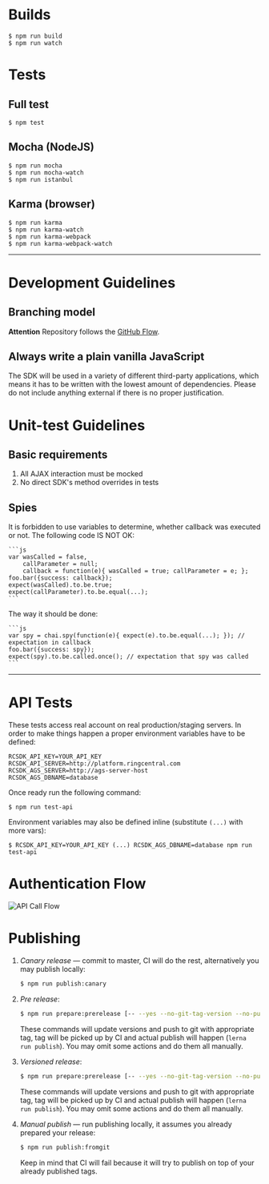 # Builds

```
$ npm run build
$ npm run watch
```

# Tests

## Full test

```
$ npm test
```

## Mocha (NodeJS)

```
$ npm run mocha
$ npm run mocha-watch
$ npm run istanbul
```

## Karma (browser)

```
$ npm run karma
$ npm run karma-watch
$ npm run karma-webpack
$ npm run karma-webpack-watch
```

***

# Development Guidelines

## Branching model

**Attention** Repository follows the [GitHub Flow](https://guides.github.com/introduction/flow/).

## Always write a plain vanilla JavaScript

The SDK will be used in a variety of different third-party applications, which means it has to be written with the
lowest amount of dependencies. Please do not include anything external if there is no proper justification.

# Unit-test Guidelines

## Basic requirements

1. All AJAX interaction must be mocked
2. No direct SDK's method overrides in tests

## Spies

It is forbidden to use variables to determine, whether callback was executed or not. The following code IS NOT OK:

    ```js
    var wasCalled = false,
        callParameter = null;
        callback = function(e){ wasCalled = true; callParameter = e; };
    foo.bar({success: callback});
    expect(wasCalled).to.be.true;
    expect(callParameter).to.be.equal(...);
    ```

The way it should be done:

    ```js
    var spy = chai.spy(function(e){ expect(e).to.be.equal(...); }); // expectation in callback
    foo.bar({success: spy});
    expect(spy).to.be.called.once(); // expectation that spy was called
    ```

***

# API Tests 

These tests access real account on real production/staging servers. In order to make things happen a proper environment
variables have to be defined:

```
RCSDK_API_KEY=YOUR_API_KEY
RCSDK_API_SERVER=http://platform.ringcentral.com
RCSDK_AGS_SERVER=http://ags-server-host
RCSDK_AGS_DBNAME=database
```

Once ready run the following command:

```
$ npm run test-api
```

Environment variables may also be defined inline (substitute `(...)` with more vars):

```
$ RCSDK_API_KEY=YOUR_API_KEY (...) RCSDK_AGS_DBNAME=database npm run test-api
```

# Authentication Flow

![API Call Flow](http://habrastorage.org/files/308/78c/4d9/30878c4d9ee94a9d96fdefcaee5779ae.png)

# Publishing

1. *Canary release* — commit to master, CI will do the rest, alternatively you may publish locally:
    ```bash
    $ npm run publish:canary
    ```

2. *Pre release*:
    ```bash
    $ npm run prepare:prerelease [-- --yes --no-git-tag-version --no-push]
    ```
    These commands will update versions and push to git with appropriate tag, tag will be picked up by CI and actual
    publish will happen (`lerna run publish`). You may omit some actions and do them all manually.
    
2. *Versioned release*:
    ```bash
    $ npm run prepare:prerelease [-- --yes --no-git-tag-version --no-push]
    ```
    These commands will update versions and push to git with appropriate tag, tag will be picked up by CI and actual
    publish will happen (`lerna run publish`). You may omit some actions and do them all manually.
    
3. *Manual publish* — run publishing locally, it assumes you already prepared your release:
    ```bash
    $ npm run publish:fromgit
    ```
    Keep in mind that CI will fail because it will try to publish on top of your already published tags.
